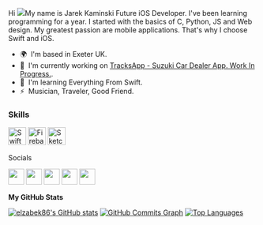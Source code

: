 Hi ![](https://user-images.githubusercontent.com/18350557/176309783-0785949b-9127-417c-8b55-ab5a4333674e.gif)My name is Jarek Kaminski  Future iOS Developer. I've been learning programming for a year. I started with the basics of C, Python, JS and Web design. My greatest passion are mobile applications. That's why I choose Swift and iOS.  
* 🌍  I'm based in Exeter UK.
* 🚀  I'm currently working on [TracksApp - Suzuki Car Dealer App. Work In Progress.](http://a). 
* 🧠  I'm learning Everything From Swift. 
* ⚡  Musician, Traveler, Good Friend.

### Skills  

<p align="left"> <a href="https://developer.apple.com/swift/" target="_blank" rel="noreferrer"><img src="https://raw.githubusercontent.com/danielcranney/readme-generator/main/public/icons/skills/swift-colored.svg" width="36" height="36" alt="Swift" /></a> <a href="https://firebase.google.com/" target="_blank" rel="noreferrer"><img src="https://raw.githubusercontent.com/danielcranney/readme-generator/main/public/icons/skills/firebase-colored.svg" width="36" height="36" alt="Firebase" /></a> <a href="https://www.sketch.com/" target="_blank" rel="noreferrer"><img src="https://raw.githubusercontent.com/danielcranney/readme-generator/main/public/icons/skills/sketch-colored.svg" width="36" height="36" alt="Sketch" /></a> </p> 
Socials  <p align="left"> <a href="https://discord.com/users/elzabek86" target="_blank" rel="noreferrer"><img src="https://raw.githubusercontent.com/danielcranney/readme-generator/main/public/icons/socials/discord.svg" width="32" height="32" /></a> <a href="https://www.facebook.com/jarek.kaminski.73" target="_blank" rel="noreferrer"><img src="https://raw.githubusercontent.com/danielcranney/readme-generator/main/public/icons/socials/facebook.svg" width="32" height="32" /></a> <a href="https://www.github.com/elzabek86" target="_blank" rel="noreferrer"><img src="https://raw.githubusercontent.com/danielcranney/readme-generator/main/public/icons/socials/github.svg" width="32" height="32" /></a> <a href="http://www.instagram.com/jare.k.aminski" target="_blank" rel="noreferrer"><img src="https://raw.githubusercontent.com/danielcranney/readme-generator/main/public/icons/socials/instagram.svg" width="32" height="32" /></a> <a href="https://www.twitter.com/@KaminskiJarek" target="_blank" rel="noreferrer"><img src="https://raw.githubusercontent.com/danielcranney/readme-generator/main/public/icons/socials/twitter.svg" width="32" height="32" /></a></p>


<b>My GitHub Stats</b>

<a href="http://www.github.com/elzabek86"><img src="https://github-readme-stats.vercel.app/api?username=elzabek86&show_icons=true&hide=&count_private=true&title_color=6366f1&text_color=22c55e&icon_color=facc15&bg_color=171717&hide_border=true&show_icons=true" alt="elzabek86's GitHub stats" /></a>
<a href="http://www.github.com/elzabek86"><img src="https://github-readme-activity-graph.cyclic.app/graph?username=elzabek86&bg_color=171717&color=22c55e&line=facc15&point=22c55e&area_color=171717&area=true&hide_border=true&custom_title=GitHub%20Commits%20Graph" alt="GitHub Commits Graph" /></a>
<a href="https://github.com/elzabek86" align="left"><img src="https://github-readme-stats.vercel.app/api/top-langs/?username=elzabek86&langs_count=10&title_color=6366f1&text_color=22c55e&icon_color=facc15&bg_color=171717&hide_border=true&locale=en&custom_title=Top%20%Languages" alt="Top Languages" /></a>
